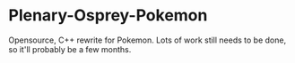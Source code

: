 # Plenary-Osprey-Pokemon
Opensource, C++ rewrite for Pokemon. Lots of work still needs to be done, so it'll probably be a few months.

